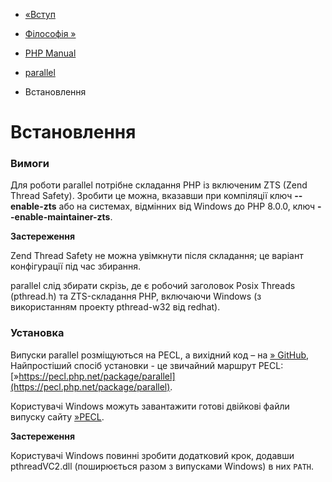 - [«Вступ](intro.parallel.md)
- [Філософія »](philosophy.parallel.md)

- [PHP Manual](index.md)
- [parallel](book.parallel.md)
- Встановлення

# Встановлення

### Вимоги

Для роботи parallel потрібне складання PHP із включеним ZTS (Zend Thread
Safety). Зробити це можна, вказавши при компіляції ключ **--enable-zts**
або на системах, відмінних від Windows до PHP 8.0.0, ключ
**--enable-maintainer-zts**.

**Застереження**

Zend Thread Safety не можна увімкнути після складання; це варіант
конфігурації під час збирання.

parallel слід збирати скрізь, де є робочий заголовок Posix
Threads (pthread.h) та ZTS-складання PHP, включаючи Windows (з використанням
проекту pthread-w32 від redhat).

### Установка

Випуски parallel розміщуються на PECL, а вихідний код – на
[» GitHub](https://github.com/krakjoe/parallel), Найпростіший спосіб
установки - це звичайний маршрут PECL:
[»https://pecl.php.net/package/parallel](https://pecl.php.net/package/parallel).

Користувачі Windows можуть завантажити готові двійкові файли випуску
сайту
[»PECL](https://windows.php.net/downloads/pecl/releases/parallel).

**Застереження**

Користувачі Windows повинні зробити додатковий крок, додавши
pthreadVC2.dll (поширюється разом з випусками Windows) в них
`PATH`.
